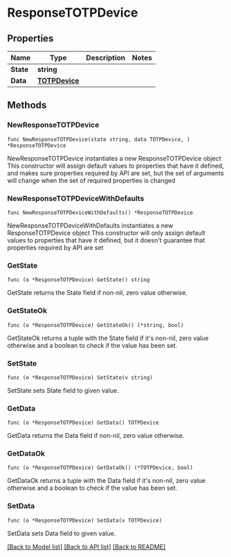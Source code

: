 # ResponseTOTPDevice

## Properties

Name | Type | Description | Notes
------------ | ------------- | ------------- | -------------
**State** | **string** |  | 
**Data** | [**TOTPDevice**](TOTPDevice.md) |  | 

## Methods

### NewResponseTOTPDevice

`func NewResponseTOTPDevice(state string, data TOTPDevice, ) *ResponseTOTPDevice`

NewResponseTOTPDevice instantiates a new ResponseTOTPDevice object
This constructor will assign default values to properties that have it defined,
and makes sure properties required by API are set, but the set of arguments
will change when the set of required properties is changed

### NewResponseTOTPDeviceWithDefaults

`func NewResponseTOTPDeviceWithDefaults() *ResponseTOTPDevice`

NewResponseTOTPDeviceWithDefaults instantiates a new ResponseTOTPDevice object
This constructor will only assign default values to properties that have it defined,
but it doesn't guarantee that properties required by API are set

### GetState

`func (o *ResponseTOTPDevice) GetState() string`

GetState returns the State field if non-nil, zero value otherwise.

### GetStateOk

`func (o *ResponseTOTPDevice) GetStateOk() (*string, bool)`

GetStateOk returns a tuple with the State field if it's non-nil, zero value otherwise
and a boolean to check if the value has been set.

### SetState

`func (o *ResponseTOTPDevice) SetState(v string)`

SetState sets State field to given value.


### GetData

`func (o *ResponseTOTPDevice) GetData() TOTPDevice`

GetData returns the Data field if non-nil, zero value otherwise.

### GetDataOk

`func (o *ResponseTOTPDevice) GetDataOk() (*TOTPDevice, bool)`

GetDataOk returns a tuple with the Data field if it's non-nil, zero value otherwise
and a boolean to check if the value has been set.

### SetData

`func (o *ResponseTOTPDevice) SetData(v TOTPDevice)`

SetData sets Data field to given value.



[[Back to Model list]](../README.md#documentation-for-models) [[Back to API list]](../README.md#documentation-for-api-endpoints) [[Back to README]](../README.md)


